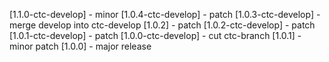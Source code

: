 [1.1.0-ctc-develop] - minor
[1.0.4-ctc-develop] - patch
[1.0.3-ctc-develop] - merge develop into ctc-develop
[1.0.2] - patch
[1.0.2-ctc-develop] - patch
[1.0.1-ctc-develop] - patch
[1.0.0-ctc-develop] - cut ctc-branch
[1.0.1] - minor patch
[1.0.0] - major release